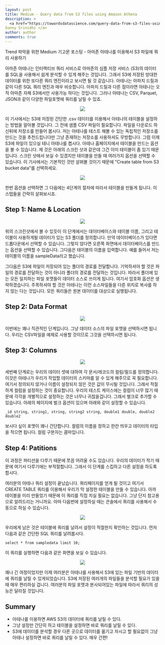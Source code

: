 ```yaml
---
layout: post
title: Medium - Query data from S3 files using Amazon Athena
description: >
  <a href="https://towardsdatascience.com/query-data-from-s3-files-using-aws-athena-686a5b28e943"> 원문 -
Sunny Srinidhi </a>
author: author
comments: true
---
```


Trend 파악을 위한 Medium 기고문 포스팅 - 아마존 아테나를 이용해서 S3 파일에 쿼리 사용하기

아마존 아테나는 인터렉티브 쿼리 서비스로 아마존의 심플 저장 서비스 (S3)의 데이터를 SQL을 사용해서 쉽게 분석할 수 있게 해주는 것입니다. 그래서 S3에 저장된 방대한 데이터를 위한 또다른 쿼리 엔진이라고 보시면 될 것 같습니다. 아테나는 아파치 드릴과 같이 다른 SQL 쿼리 엔진과 매우 비슷합니다. 아파치 드릴과 다른 점이라면 아테나는 오직 아마존 자체 S3에서만 사용가능 하다는 것입니다. 그러나 아테나는 CSV, Parquet, JSON과 같이 다양한 파일포맷에 쿼리를 날릴 수 있죠.

<center>
<img src="https://miro.medium.com/max/644/1*l3DUScBKumyAE1e8dt95vQ.png"/>
</center>

이 기사에서는 S3에 저장된 간단한 .csv 데이터를 이용해서 아테나의 테이블을 설정하는 방법을 알아볼 것입니다. 그 전에 샘플 CSV 파일이 필요합니다. 파일을 다운로드 하신뒤에 저장소를 만들어 봅시다. 저는 아테나를 테스트 해볼 수 있는 독립적인 저장소를 만드는 것을 추천드립니다만 그냥 존재하는 저장소를 사용하셔도 무방합니다. 그럼 이제 S3에 파일이 있으실 테니 아테나를 켭시다. 아테나 홈페이지에서 테이블을 만드는 옵션을 볼 수 있습니다. 제 것은 아래의 스크린 샷과 같은데 그건 이미 테이블이 좀 있기 때문입니다. 스크린 샷에서 보실 수 있겠지만 테이블을 만들 때 여러가지 옵션을 선택할 수 있습니다. 이 기사에서는 기본적인 것만 살펴볼 것이기 때문에 "Create table from S3 bucket data"를 선택하세요.
<center>
<img src="https://miro.medium.com/max/513/1*JtwoxmLgRQvctzCxGWXqBQ.png"/>
</center>

한번 옵션을 선택하면 그 다음에는 4단계의 절차에 따라서 테이블을 만들게 됩니다. 이 스텝들을 간략히 살펴보시죠.

## Step 1: Name & Location

<center>
<img src="https://miro.medium.com/max/811/1*PenjtrHCyYni7RZKBobkqQ.png"/>
</center>

위의 스크린샷에서 볼 수 있듯이 이 단계에서는 데이터베이스와 테이블 이름, 그리고 테이블이 사용하게될 데이터가 있는 S3 폴더를 정의합니다. 만약 데이터베이스가 있다면 드롭다운에서 선택할 수 있습니다. 그렇지 않다면 오른쪽 화면에서 데이터베이스를 만드는 옵션을 선택할 수 있습니다. 그다음은 테이블의 이름을 입력합니다. 예를 들어서 저는 테이블의 이름을 sampleData라고 했습니다.

그다음은 S3에 파일이 저장되어 있는 폴더의 경로를 전달합니다. 기억하셔야 할 것은 파일의 경로를 전달하는 것이 아니라 폴더의 경로를 전달하는 것입니다. 따라서 폴더에 있는 모든 일치하는 파일 포맷들이 데이터 소스로 쓰이게 됩니다. 여기서 암호화 옵션은 생략하겠습니다. 주목하셔야 할 것은 아테나는 이런 소스파일들을 다른 위치로 복사를 하지 않는 다는 것입니다. 모든 쿼리들은 원본 데이터를 대상으로 실행됩니다.

## Step 2: Data Format

<center>
<img src="https://miro.medium.com/max/811/1*PenjtrHCyYni7RZKBobkqQ.png"/>
</center>

이번에는 꽤나 직관적인 단계입니다. 그냥 데이터 소스의 파일 포맷을 선택하시면 됩니다. 우리는 CSV파일을 예제로 사용할 것이므로 그것을 선택하시면 됩니다.

## Step 3: Columns

<center>
<img src="https://miro.medium.com/max/772/1*fwhcdsvtZAbaGCzxFds8vA.png"/>
</center>

세번째 단계로는 우리의 데이터 셋에 대하여 각 문서/레코드의 컬림/필드를 정의합니다. 이것은 아테나가 우리가 작업할 데이터의 스키마를 알 수 있게 해주므로 꼭 필요합니다. 여기서 정의되지 않거나 이름이 설정되지 않은 것은 값이 무시될 것입니다. 그래서 적절하게 컬럼을 설정하는 것이 중요합니다. 우리의 테스트 케이스에는 컬럼이 너무 많기 때문에 각각을 개별적으로 설정하는 것은 너무나 귀찮을겁니다. 그래서 벌크로 추가할 수 있습니다. 아래의 페이지에 벌크 옵션이 있으며 아래와 같이 설정할 수 있습니다.

```
_id string, string1, string, string2 string, double1 double, double2 double2
```

보시다 싶이 포맷이 꽤나 간단합니다. 컬럼의 이름을 정하고 한칸 띄우고 데이터의 타입을 적으면 됩니다. 컬럼 구분자는 콤마입니다.

## Step 4: Patitions

이 과정은 파티션을 다루기 때문에 쪼끔 어려울 수도 있습니다. 우리의 데이터가 작기 때문에 여기서 다루기에는 부적절합니다. 그래서 이 단계를 스킵하고 다른 설정을 하도록 합시다.

여러분의 아테나 쿼리 설정이 끝났습니다. 쿼리페이지를 얻게 될 것이고 여기서 CREATE TABLE 쿼리를 이용해서 우리가 막 설정한 테이블을 만들 수 있습니다. 아까 테이블을 미리 만들었기 때문에 이 쿼리를 직접 치실 필요는 없습니다. 그냥 단지 참고용으로 알려드리는 거니까요. 아마 다음번에 설정하실 때는 콘솔에서 쿼리를 사용해서 수동으로 하실 수 있습니다.

<center>
<img src="https://miro.medium.com/max/772/1*fwhcdsvtZAbaGCzxFds8vA.png"/>
</center>

우리에게 남은 것은 테이블에 쿼리를 날려서 설정이 적절한지 확인하는 것입니다. 먼저 다음과 같은 간단한 SQL 쿼리를 날려봅시다.

```
select * from sampledata limit 10;
```

이 쿼리를 실행하면 다음과 같은 화면을 보실 수 있습니다.

<center>
<img src="https://miro.medium.com/max/1407/1*N25sCo97Bz_ix8whW4nd9g.png"/>
</center>

꽤나 긴 여정이었지만 이제 여러분은 아테나를 사용해서 S3에 있는 파일 기반의 데이터에 쿼리를 날릴 수 있게되었습니다. S3에 저장된 여러개의 파일들을 분석할 필요가 있을 때 매우 편리하실 겁니다. 여러분의 파일 포맷과 분사되어있는 파일에 따라서 쿼리의 성능은 달라질 것입니다.

## Summary
* 아테나를 이용하면 AWS S3의 데이터에 쿼리를 날릴 수 있다.
* 그냥 설정만 간단히 하고 테이블을 설정하면 바로 쿼리를 날릴 수 있다.
* S3에 데이터를 분석할 경우 다른 곳으로 데이터를 옮기고 자시고 할 필요없이 그냥 아테나 설정하면 바로 쿼리를 날릴 수 있다. 매우 간편!
